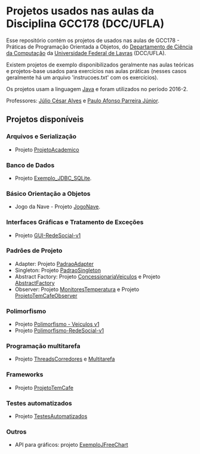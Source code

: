 # Projetos usados nas aulas da Disciplina GCC178 (DCC/UFLA)

Esse repositório contém os projetos de usados nas aulas de GCC178 - Práticas de Programação Orientada a Objetos, do [Departamento de Ciência da Computação] da [Universidade Federal de Lavras] (DCC/UFLA).

Existem projetos de exemplo disponibilizados geralmente nas aulas teóricas e projetos-base usados para exercícios nas aulas práticas (nesses casos geralmente há um arquivo 'instrucoes.txt' com os exercícios).

Os projetos usam a linguagem [Java] e foram utilizados no período 2016-2.

Professores: [Júlio César Alves] e [Paulo Afonso Parreira Júnior].

[Departamento de Ciência da Computação]: http://www.dcc.ufla.br
[Universidade Federal de Lavras]: http://www.ufla.br
[Java]: https://www.java.com
[Júlio César Alves]: http://www.dcc.ufla.br/~jcalves
[Paulo Afonso Parreira Júnior]: http://www.dcc.ufla.br/?page_id=91

## Projetos disponíveis

### Arquivos e Serialização

* Projeto [ProjetoAcademico]

[ProjetoAcademico]: /ProjetoAcademico


### Banco de Dados

* Projeto [Exemplo_JDBC_SQLite].

[Exemplo_JDBC_SQLite]: /Exemplo_JDBC_SQLite

### Básico Orientação a Objetos

* Jogo da Nave - Projeto [JogoNave].

[JogoNave]: /JogoNave

### Interfaces Gráficas e Tratamento de Exceções

* Projeto [GUI-RedeSocial-v1]

[GUI-RedeSocial-v1]: /GUI-RedeSocial-v1

### Padrões de Projeto

* Adapter: Projeto [PadraoAdapter]
* Singleton: Projeto [PadraoSingleton]
* Abstract Factory: Projeto [ConcessionariaVeiculos] e Projeto [AbstractFactory]
* Observer: Projeto [MonitoresTemperatura] e Projeto [ProjetoTemCafeObserver]

[ConcessionariaVeiculos]: /ConcessionariaVeiculos
[MonitoresTemperatura]: /MonitoresTemperatura
[AbstractFactory]: /Abstractfactory
[ProjetoTemCafeObserver]: /ProjetoTemCafeObserver
[PadraoSingleton]: /PadraoSingleton
[PadraoAdapter]: /Adapter

### Polimorfismo

* Projeto [Polimorfismo - Veiculos v1]
* Projeto [Polimorfismo-RedeSocial-v1]

[Polimorfismo - Veiculos v1]: /Polimorfismo%20-%20Veiculos%20v1
[Polimorfismo-RedeSocial-v1]: /Polimorfismo-RedeSocial-v1

### Programação multitarefa

* Projeto [ThreadsCorredores] e [Multitarefa]

[ThreadsCorredores]: /ThreadsCorredores
[Multitarefa]: /Multitarefa

### Frameworks

* Projeto [ProjetoTemCafe]

[ProjetoTemCafe]: /ProjetoTemCafe

### Testes automatizados

* Projeto [TestesAutomatizados]

[TestesAutomatizados]: /TestesAutomatizados


### Outros

* API para gráficos: projeto [ExemploJFreeChart]

[ExemploJFreeChart]: /ExemploJFreeChart
